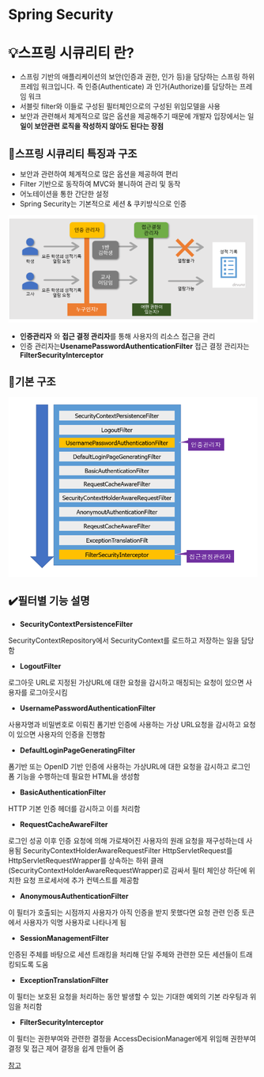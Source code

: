 # Spring Security

# 💡스프링 시큐리티 란?

- 스프링 기반의 애플리케이션의 보안(인증과 권한, 인가 등)을 담당하는 스프링 하위 프레임 워크입니다. 즉 인증(Authenticate) 과 인가(Authorize)를 담당하는 프레임 워크
- 서블릿 filter와 이들로 구성된 필터체인으로의 구성된 위임모델을 사용
- 보안과 관련해서 체계적으로 많은 옵션을 제공해주기 때문에 개발자 입장에서는 일**일이 보안관련 로직을 작성하지 않아도 된다는  장점**

## 🍎스프링 시큐리티 특징과 구조

- 보안과 관련하여 체계적으로 많은 옵션을 제공하여 편리
- Filter 기반으로 동작하여 MVC와 불니하여 관리 및 동작
- 어노테이션을 통한 간단한 설정
- Spring Security는 기본적으로 세션 & 쿠키방식으로 인증

![image/security.png](image/security.png)

- **인증관리자** 와 **접근 결정 관리자**를 통해 사용자의 리소스 접근을 관리
- 인증 관리자는**UsenamePasswordAuthenticationFilter** 접근 결정 관리자는**FilterSecurityInterceptor**

## 🍇기본 구조

![image/security2.png](image/security2.png)

## ✔️필터별 기능 설명

- **SecurityContextPersistenceFilter**

SecurityContextRepository에서 SecurityContext를 로드하고 저장하는 일을 담당함

- **LogoutFilter**

로그아웃 URL로 지정된 가상URL에 대한 요청을 감시하고 매칭되는 요청이 있으면 사용자를 로그아웃시킴

- **UsernamePasswordAuthenticationFilter**

사용자명과 비밀번호로 이뤄진 폼기반 인증에 사용하는 가상 URL요청을 감시하고 요청이 있으면 사용자의 인증을 진행함

- **DefaultLoginPageGeneratingFilter**

폼기반 또는 OpenID 기반 인증에 사용하는 가상URL에 대한 요청을 감시하고 로그인 폼 기능을 수행하는데 필요한 HTML을 생성함

- **BasicAuthenticationFilter**

HTTP 기본 인증 헤더를 감시하고 이를 처리함

- **RequestCacheAwareFilter**

로그인 성공 이후 인증 요청에 의해 가로채어진 사용자의 원래 요청을 재구성하는데 사용됨 SecurityContextHolderAwareRequestFilter HttpServletRequest를HttpServletRequestWrapper를 상속하는 하위 클래(SecurityContextHolderAwareRequestWrapper)로 감싸서 필터 체인상 하단에 위치한 요청 프로세서에 추가 컨텍스트를 제공함

- **AnonymousAuthenticationFilter**

이 필터가 호출되는 시점까지 사용자가 아직 인증을 받지 못했다면 요청 관련 인증 토큰에서 사용자가 익명 사용자로 나타나게 됨

- **SessionManagementFilter**

인증된 주체를 바탕으로 세션 트래킹을 처리해 단일 주체와 관련한 모든 세션들이 트래킹되도록 도움

- **ExceptionTranslationFilter**

이 필터는 보호된 요청을 처리하는 동안 발생할 수 있는 기대한 예외의 기본 라우팅과 위임을 처리함

- **FilterSecurityInterceptor**

이 필터는 권한부여와 관련한 결정을 AccessDecisionManager에게 위임해 권한부여 결정 및 접근 제어 결정을 쉽게 만들어 줌

[참고](https://devuna.tistory.com/55)
